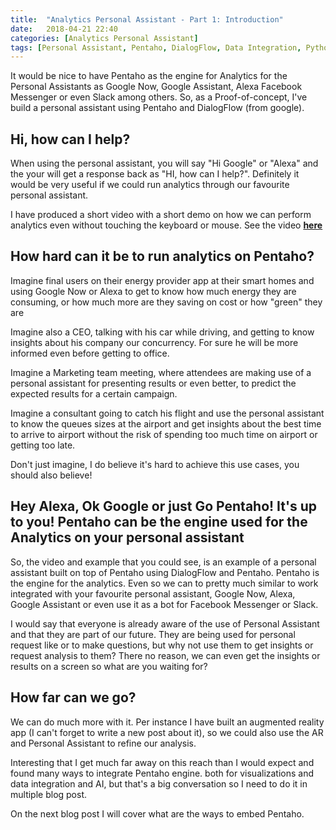 ```yaml
---
title:  "Analytics Personal Assistant - Part 1: Introduction"
date:   2018-04-21 22:40
categories: [Analytics Personal Assistant]
tags: [Personal Assistant, Pentaho, DialogFlow, Data Integration, Python]
--- 
```


It would be nice to have Pentaho as the engine for Analytics for the Personal Assistants as Google Now, Google Assistant, Alexa Facebook Messenger or even Slack among others.  So, as a Proof-of-concept, I've build a personal assistant using Pentaho and DialogFlow (from google). 

## Hi, how can I help?

When using the personal assistant, you will say "Hi Google" or "Alexa" and the your will get a response back as "HI, how can I help?". Definitely it would be very useful if we could run analytics through our favourite personal assistant.  

I have produced a short video with a short demo on how we can perform analytics even without touching the keyboard or mouse. See the video **[here](https://youtu.be/csLaInmw9QQ)**

## How hard can it be to run analytics on Pentaho?

Imagine final users on their energy provider app at their smart homes and using Google Now or Alexa to get to know how much energy they are consuming, or how much more are they saving on cost or how "green" they are

Imagine also a CEO, talking with his car while driving, and getting to know insights about his company our concurrency. For sure he will be more informed even before getting to office. 

Imagine a Marketing team meeting, where attendees are making use of a personal assistant for presenting results or even better, to predict the expected results for a certain campaign.

Imagine a consultant going to catch his flight and use the personal assistant to know the queues sizes at the airport and get insights about the best time to arrive to airport without the risk of spending too much time on airport or getting too late. 

Don't just imagine, I do believe it's hard to achieve this use cases, you should also believe!

## Hey Alexa, Ok Google or just Go Pentaho! It's up to you! Pentaho can be the engine used for the Analytics on your personal assistant

So, the video and example that you could see, is an example of a personal assistant built on top of Pentaho using DialogFlow and Pentaho. Pentaho is the engine for the analytics. Even so we can to pretty much similar to work integrated with your favourite personal assistant, Google Now, Alexa, Google Assistant or even use it as a bot for Facebook Messenger or Slack. 

I would say that everyone is already aware of the use of Personal Assistant and that they are part of our future. They are being used for personal request like or to make questions, but why not use them to get insights or request analysis to them? There no reason, we can even get the insights or results on a screen so what are you waiting for?

## How far can we go?

We can do much more with it. Per instance I have built an augmented reality app (I can't forget to write a new post about it), so we could also use the AR and Personal Assistant to refine our analysis. 

Interesting that I get much far away on this reach than I would expect and found many ways to integrate Pentaho engine. both for visualizations and data integration and AI, but that's a big conversation so I need to do it in multiple blog post. 

On the next blog post I will cover what are the ways to embed Pentaho. 


[Live Insights]: #
